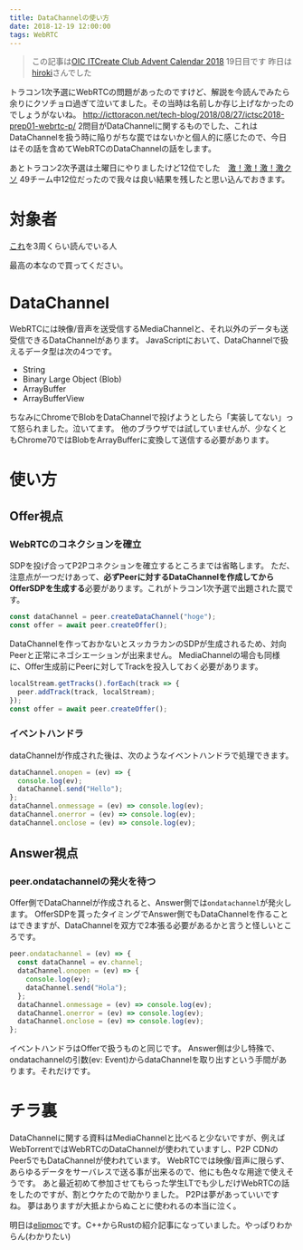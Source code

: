 ```yaml
---
title: DataChannelの使い方
date: 2018-12-19 12:00:00
tags: WebRTC
---
```


> この記事は[OIC ITCreate Club Advent Calendar 2018](https://adventar.org/calendars/3072) 19日目です
> 昨日は[hiroki](https://adventar.org/calendars/3072#list-2018-12-18)さんでした

トラコン1次予選にWebRTCの問題があったのですけど、解説を今読んでみたら余りにクソチョロ過ぎて泣いてました。その当時は名前しか存じ上げなかったのでしょうがないね。
http://icttoracon.net/tech-blog/2018/08/27/ictsc2018-prep01-webrtc-p/
2問目がDataChannelに関するものでした、これはDataChannelを扱う時に陥りがちな罠ではないかと個人的に感じたので、今日はその話を含めてWebRTCのDataChannelの話をします。

あとトラコン2次予選は土曜日にやりましたけど12位でした　[激！激！激！激クソ](https://mstdn.maud.io/@jadiunr/101257336684646201)
49チーム中12位だったので我々は良い結果を残したと思い込んでおきます。

# 対象者

[これ](https://booth.pm/ja/items/628127)を3周くらい読んでいる人

最高の本なので買ってください。

# DataChannel

WebRTCには映像/音声を送受信するMediaChannelと、それ以外のデータも送受信できるDataChannelがあります。
JavaScriptにおいて、DataChannelで扱えるデータ型は次の4つです。

- String
- Binary Large Object (Blob)
- ArrayBuffer
- ArrayBufferView

ちなみにChromeでBlobをDataChannelで投げようとしたら「実装してない」って怒られました。泣いてます。
他のブラウザでは試していませんが、少なくともChrome70ではBlobをArrayBufferに変換して送信する必要があります。

# 使い方

## Offer視点

### WebRTCのコネクションを確立

SDPを投げ合ってP2Pコネクションを確立するところまでは省略します。
ただ、注意点が一つだけあって、**必ずPeerに対するDataChannelを作成してからOfferSDPを生成する**必要があります。これがトラコン1次予選で出題された罠です。

```javascript
const dataChannel = peer.createDataChannel("hoge");
const offer = await peer.createOffer();
```

DataChannelを作っておかないとスッカラカンのSDPが生成されるため、対向Peerと正常にネゴシエーションが出来ません。
MediaChannelの場合も同様に、Offer生成前にPeerに対してTrackを投入しておく必要があります。

```javascript
localStream.getTracks().forEach(track => {
  peer.addTrack(track, localStream);
});
const offer = await peer.createOffer();
```

### イベントハンドラ

dataChannelが作成された後は、次のようなイベントハンドラで処理できます。

```javascript
dataChannel.onopen = (ev) => {
  console.log(ev);
  dataChannel.send("Hello");  
};
dataChannel.onmessage = (ev) => console.log(ev);
dataChannel.onerror = (ev) => console.log(ev);
dataChannel.onclose = (ev) => console.log(ev);
```

## Answer視点

### peer.ondatachannelの発火を待つ

Offer側でDataChannelが作成されると、Answer側では`ondatachannel`が発火します。
OfferSDPを貰ったタイミングでAnswer側でもDataChannelを作ることはできますが、DataChannelを双方で2本張る必要があるかと言うと怪しいところです。

```javascript
peer.ondatachannel = (ev) => {
  const dataChannel = ev.channel;
  dataChannel.onopen = (ev) => {
    console.log(ev);
    dataChannel.send("Hola");
  };
  dataChannel.onmessage = (ev) => console.log(ev);
  dataChannel.onerror = (ev) => console.log(ev);
  dataChannel.onclose = (ev) => console.log(ev);
};
```

イベントハンドラはOfferで扱うものと同じです。
Answer側は少し特殊で、ondatachannelの引数(ev: Event)からdataChannelを取り出すという手間があります。それだけです。

# チラ裏

DataChannelに関する資料はMediaChannelと比べると少ないですが、例えばWebTorrentではWebRTCのDataChannelが使われていますし、P2P CDNのPeer5でもDataChannelが使われています。
WebRTCでは映像/音声に限らず、あらゆるデータをサーバレスで送る事が出来るので、他にも色々な用途で使えそうです。
あと最近初めて参加させてもらった学生LTでも少しだけWebRTCの話をしたのですが、割とウケたので助かりました。
P2Pは夢があっていいですね。
夢はありますが大抵よからぬことに使われるの本当に泣く。

明日は[elipmoc](https://adventar.org/calendars/3072#list-2018-12-20)です。C++からRustの紹介記事になっていました。やっぱりわからん(わかりたい)